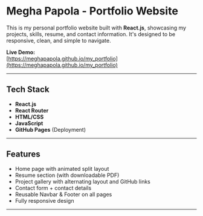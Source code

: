 # Megha Papola - Portfolio Website 

This is my personal portfolio website built with **React.js**, showcasing my projects, skills, resume, and contact information. It's designed to be responsive, clean, and simple to navigate.

 **Live Demo:**  
[https://meghapapola.github.io/my_portfolio](https://meghapapola.github.io/my_portfolio)

---

## Tech Stack

- **React.js**
- **React Router**
- **HTML/CSS**
- **JavaScript**
- **GitHub Pages** (Deployment)

---

## Features

-  Home page with animated split layout
-  Resume section (with downloadable PDF)
-  Project gallery with alternating layout and GitHub links
-  Contact form + contact details
-  Reusable Navbar & Footer on all pages
-  Fully responsive design

---

